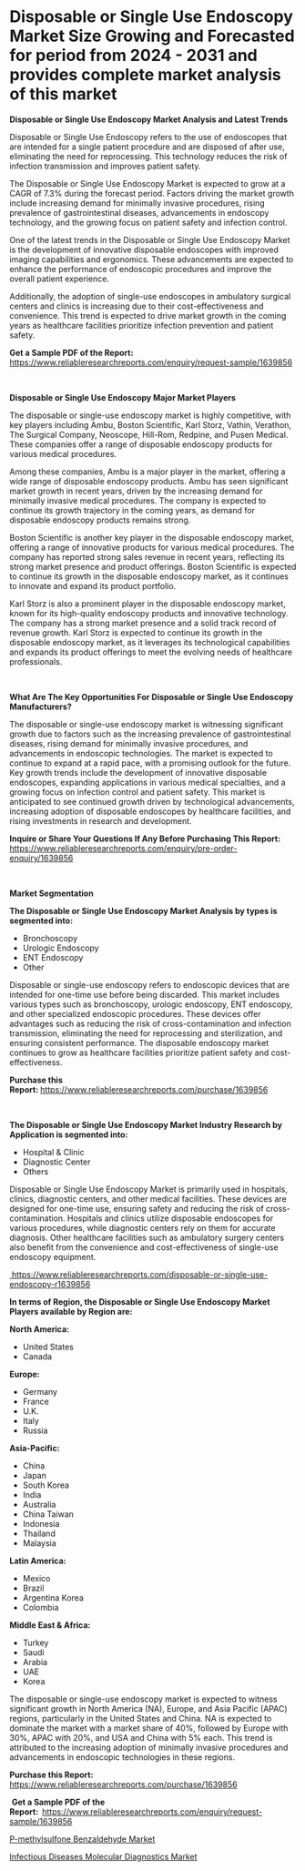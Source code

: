 <p><h1>Disposable or Single Use Endoscopy Market Size Growing and Forecasted for period from 2024 - 2031 and provides complete market analysis of this market</h1></p><p><strong>Disposable or Single Use Endoscopy Market Analysis and Latest Trends</strong></p>
<p><p>Disposable or Single Use Endoscopy refers to the use of endoscopes that are intended for a single patient procedure and are disposed of after use, eliminating the need for reprocessing. This technology reduces the risk of infection transmission and improves patient safety.</p><p>The Disposable or Single Use Endoscopy Market is expected to grow at a CAGR of 7.3% during the forecast period. Factors driving the market growth include increasing demand for minimally invasive procedures, rising prevalence of gastrointestinal diseases, advancements in endoscopy technology, and the growing focus on patient safety and infection control.</p><p>One of the latest trends in the Disposable or Single Use Endoscopy Market is the development of innovative disposable endoscopes with improved imaging capabilities and ergonomics. These advancements are expected to enhance the performance of endoscopic procedures and improve the overall patient experience.</p><p>Additionally, the adoption of single-use endoscopes in ambulatory surgical centers and clinics is increasing due to their cost-effectiveness and convenience. This trend is expected to drive market growth in the coming years as healthcare facilities prioritize infection prevention and patient safety.</p></p>
<p><strong>Get a Sample PDF of the Report:&nbsp;</strong> <a href="https://www.reliableresearchreports.com/enquiry/request-sample/1639856">https://www.reliableresearchreports.com/enquiry/request-sample/1639856</a></p>
<p>&nbsp;</p>
<p><strong>Disposable or Single Use Endoscopy Major Market Players</strong></p>
<p><p>The disposable or single-use endoscopy market is highly competitive, with key players including Ambu, Boston Scientific, Karl Storz, Vathin, Verathon, The Surgical Company, Neoscope, Hill-Rom, Redpine, and Pusen Medical. These companies offer a range of disposable endoscopy products for various medical procedures.</p><p>Among these companies, Ambu is a major player in the market, offering a wide range of disposable endoscopy products. Ambu has seen significant market growth in recent years, driven by the increasing demand for minimally invasive medical procedures. The company is expected to continue its growth trajectory in the coming years, as demand for disposable endoscopy products remains strong.</p><p>Boston Scientific is another key player in the disposable endoscopy market, offering a range of innovative products for various medical procedures. The company has reported strong sales revenue in recent years, reflecting its strong market presence and product offerings. Boston Scientific is expected to continue its growth in the disposable endoscopy market, as it continues to innovate and expand its product portfolio.</p><p>Karl Storz is also a prominent player in the disposable endoscopy market, known for its high-quality endoscopy products and innovative technology. The company has a strong market presence and a solid track record of revenue growth. Karl Storz is expected to continue its growth in the disposable endoscopy market, as it leverages its technological capabilities and expands its product offerings to meet the evolving needs of healthcare professionals.</p></p>
<p>&nbsp;</p>
<p><strong>What Are The Key Opportunities For Disposable or Single Use Endoscopy Manufacturers?</strong></p>
<p><p>The disposable or single-use endoscopy market is witnessing significant growth due to factors such as the increasing prevalence of gastrointestinal diseases, rising demand for minimally invasive procedures, and advancements in endoscopic technologies. The market is expected to continue to expand at a rapid pace, with a promising outlook for the future. Key growth trends include the development of innovative disposable endoscopes, expanding applications in various medical specialties, and a growing focus on infection control and patient safety. This market is anticipated to see continued growth driven by technological advancements, increasing adoption of disposable endoscopes by healthcare facilities, and rising investments in research and development.</p></p>
<p><strong>Inquire or Share Your Questions If Any Before Purchasing This Report:</strong> <a href="https://www.reliableresearchreports.com/enquiry/pre-order-enquiry/1639856">https://www.reliableresearchreports.com/enquiry/pre-order-enquiry/1639856</a></p>
<p>&nbsp;</p>
<p><strong>Market Segmentation</strong></p>
<p><strong>The Disposable or Single Use Endoscopy Market Analysis by types is segmented into:</strong></p>
<p><ul><li>Bronchoscopy</li><li>Urologic Endoscopy</li><li>ENT Endoscopy</li><li>Other</li></ul></p>
<p><p>Disposable or single-use endoscopy refers to endoscopic devices that are intended for one-time use before being discarded. This market includes various types such as bronchoscopy, urologic endoscopy, ENT endoscopy, and other specialized endoscopic procedures. These devices offer advantages such as reducing the risk of cross-contamination and infection transmission, eliminating the need for reprocessing and sterilization, and ensuring consistent performance. The disposable endoscopy market continues to grow as healthcare facilities prioritize patient safety and cost-effectiveness.</p></p>
<p><strong>Purchase this Report:&nbsp;</strong><a href="https://www.reliableresearchreports.com/purchase/1639856">https://www.reliableresearchreports.com/purchase/1639856</a></p>
<p>&nbsp;</p>
<p><strong>The Disposable or Single Use Endoscopy Market Industry Research by Application is segmented into:</strong></p>
<p><ul><li>Hospital & Clinic</li><li>Diagnostic Center</li><li>Others</li></ul></p>
<p><p>Disposable or Single Use Endoscopy Market is primarily used in hospitals, clinics, diagnostic centers, and other medical facilities. These devices are designed for one-time use, ensuring safety and reducing the risk of cross-contamination. Hospitals and clinics utilize disposable endoscopes for various procedures, while diagnostic centers rely on them for accurate diagnosis. Other healthcare facilities such as ambulatory surgery centers also benefit from the convenience and cost-effectiveness of single-use endoscopy equipment.</p></p>
<p><a href="https://www.reliableresearchreports.com/disposable-or-single-use-endoscopy-r1639856">&nbsp;https://www.reliableresearchreports.com/disposable-or-single-use-endoscopy-r1639856</a></p>
<p><strong>In terms of Region, the Disposable or Single Use Endoscopy Market Players available by Region are:</strong></p>
<p>
    <p> <strong> North America: </strong>
        <ul>
            <li>United States</li>
            <li>Canada</li>
        </ul>
        </p> 
    <p> <strong> Europe: </strong>
        <ul>
            <li>Germany</li>
            <li>France</li>
            <li>U.K.</li>
            <li>Italy</li>
            <li>Russia</li>
        </ul>
        </p> 
    <p> <strong> Asia-Pacific: </strong>
        <ul>
            <li>China</li>
            <li>Japan</li>
            <li>South Korea</li>
            <li>India</li>
            <li>Australia</li>
            <li>China Taiwan</li>
            <li>Indonesia</li>
            <li>Thailand</li>
            <li>Malaysia</li>
        </ul>
        </p> 
    <p> <strong> Latin America: </strong>
        <ul>
            <li>Mexico</li>
            <li>Brazil</li>
            <li>Argentina Korea</li>
            <li>Colombia</li>
        </ul>
        </p> 
    <p> <strong> Middle East & Africa: </strong>
        <ul>
            <li>Turkey</li>
            <li>Saudi</li>
            <li>Arabia</li>
            <li>UAE</li>
            <li>Korea</li>
        </ul>
    </p>
    </p>
<p><p>The disposable or single-use endoscopy market is expected to witness significant growth in North America (NA), Europe, and Asia Pacific (APAC) regions, particularly in the United States and China. NA is expected to dominate the market with a market share of 40%, followed by Europe with 30%, APAC with 20%, and USA and China with 5% each. This trend is attributed to the increasing adoption of minimally invasive procedures and advancements in endoscopic technologies in these regions.</p></p>
<p><strong>Purchase this Report: </strong><a href="https://www.reliableresearchreports.com/purchase/1639856">https://www.reliableresearchreports.com/purchase/1639856</a></p>
<p>&nbsp;<strong>Get a Sample PDF of the Report:&nbsp;&nbsp;</strong><a href="https://www.reliableresearchreports.com/enquiry/request-sample/1639856">https://www.reliableresearchreports.com/enquiry/request-sample/1639856</a></p>
<p><strong></strong></p>
<p><p><a href="https://meowing-canidae-761.notion.site/P-methylsulfone-Benzaldehyde-Market-Size-and-Market-Trends-Complete-Industry-Overview-2024-to-2031-0d900f18c7f24f6b89e9a46e5f618125">P-methylsulfone Benzaldehyde Market</a></p><p><a href="https://github.com/gracielawharr/Market-Research-Report-List-1/blob/main/infectious-diseases-molecular-diagnostics-market.md">Infectious Diseases Molecular Diagnostics Market</a></p></p>
